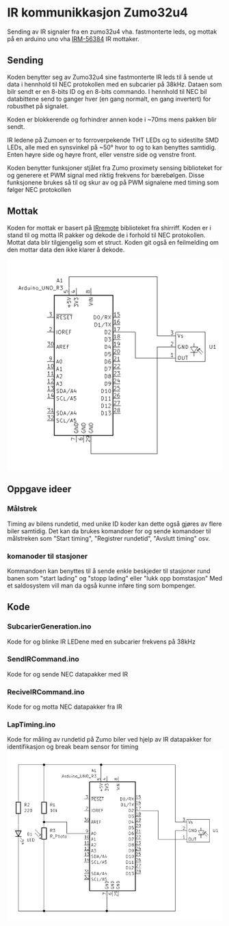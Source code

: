 # IR kommunikkasjon Zumo32u4
Sending av IR signaler fra en zumo32u4 vha. fastmonterte leds, og mottak på en arduino uno vha [IRM-56384](https://datasheet.lcsc.com/lcsc/2201242300_Everlight-Elec-IRM-56384_C72048.pdf) IR mottaker.

## Sending 
Koden benytter seg av Zumo32u4 sine fastmonterte IR leds til å sende ut data i hennhold til NEC protokollen med en subcarier på 38kHz. Dataen som bilr sendt er en 8-bits ID og en 8-bits commando. I hennhold til NEC bil databittene send to ganger hver (en gang normalt, en gang invertert) for robusthet på signalet.

Koden er blokkerende og forhindrer annen kode i ~70ms mens pakken blir sendt.

IR ledene på Zumoen er to forroverpekende THT LEDs og to sidestilte SMD LEDs, alle med en synsvinkel på ~50&deg; hvor to og to kan benyttes samtidig. Enten høyre side og høyre front, eller venstre side og venstre front.

Koden benytter funksjoner stjålet fra Zumo proximety sensing biblioteket for og generere et PWM signal med riktig frekvens for bærebølgen. Disse funksjonene brukes så til og skur av og på PWM signalene med timing som følger NEC protokollen

## Mottak
Koden for mottak er basert på [IRremote](https://github.com/Arduino-IRremote/Arduino-IRremote) biblioteket fra shirriff. Koden er i stand til og motta IR pakker og dekode de i forhold til NEC protokollen. Mottat data blir tilgjengelig som et struct. Koden git også en feilmelding om den mottar data den ikke klarer å dekode.

![image](./bilder/Schematic_ReciveIRCommand.png)

## Oppgave ideer
### Målstrek
Timing av bilens rundetid, med unike ID koder kan dette også gjøres av flere biler samtidig. Det kan da brukes komandoer for og sende komandoer til målstreken som "Start timing", "Registrer rundetid", "Avslutt timing" osv.

### komanoder til stasjoner
Kommandoen kan benyttes til å sende enkle beskjeder til stasjoner rund banen som "start lading" og "stopp lading" eller "lukk opp bomstasjon" Med et saldosystem vill man da også kunne inføre ting som bompenger.

## Kode
### SubcarierGeneration.ino
Kode for og blinke IR LEDene med en subcarier frekvens på 38kHz

### SendIRCommand.ino
Kode for og sende NEC datapakker med IR

### ReciveIRCommand.ino
Kode for og motta NEC datapakker fra IR

### LapTiming.ino
Kode for måling av rundetid på Zumo biler ved hjelp av IR datapakker for identifikasjon og break beam sensor for timing
![image](./bilder/Schematic_LapTiming.png)